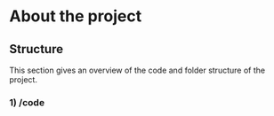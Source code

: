 # About the project

## Structure
This section gives an overview of the code and folder structure of the project.
### 1) /code
